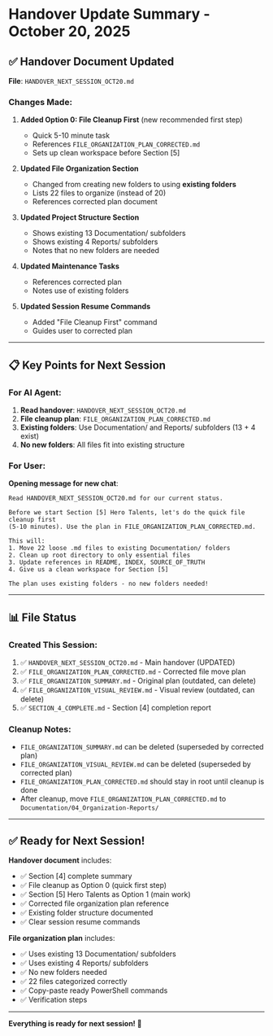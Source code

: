 # Handover Update Summary - October 20, 2025

## ✅ Handover Document Updated

**File**: `HANDOVER_NEXT_SESSION_OCT20.md`

### Changes Made:

1. **Added Option 0: File Cleanup First** (new recommended first step)
   - Quick 5-10 minute task
   - References `FILE_ORGANIZATION_PLAN_CORRECTED.md`
   - Sets up clean workspace before Section [5]

2. **Updated File Organization Section**
   - Changed from creating new folders to using **existing folders**
   - Lists 22 files to organize (instead of 20)
   - References corrected plan document

3. **Updated Project Structure Section**
   - Shows existing 13 Documentation/ subfolders
   - Shows existing 4 Reports/ subfolders
   - Notes that no new folders are needed

4. **Updated Maintenance Tasks**
   - References corrected plan
   - Notes use of existing folders

5. **Updated Session Resume Commands**
   - Added "File Cleanup First" command
   - Guides user to corrected plan

---

## 📋 Key Points for Next Session

### For AI Agent:
1. **Read handover**: `HANDOVER_NEXT_SESSION_OCT20.md`
2. **File cleanup plan**: `FILE_ORGANIZATION_PLAN_CORRECTED.md`
3. **Existing folders**: Use Documentation/ and Reports/ subfolders (13 + 4 exist)
4. **No new folders**: All files fit into existing structure

### For User:
**Opening message for new chat**:
```
Read HANDOVER_NEXT_SESSION_OCT20.md for our current status.

Before we start Section [5] Hero Talents, let's do the quick file cleanup first 
(5-10 minutes). Use the plan in FILE_ORGANIZATION_PLAN_CORRECTED.md.

This will:
1. Move 22 loose .md files to existing Documentation/ folders
2. Clean up root directory to only essential files
3. Update references in README, INDEX, SOURCE_OF_TRUTH
4. Give us a clean workspace for Section [5]

The plan uses existing folders - no new folders needed!
```

---

## 📊 File Status

### Created This Session:
1. ✅ `HANDOVER_NEXT_SESSION_OCT20.md` - Main handover (UPDATED)
2. ✅ `FILE_ORGANIZATION_PLAN_CORRECTED.md` - Corrected file move plan
3. ✅ `FILE_ORGANIZATION_SUMMARY.md` - Original plan (outdated, can delete)
4. ✅ `FILE_ORGANIZATION_VISUAL_REVIEW.md` - Visual review (outdated, can delete)
5. ✅ `SECTION_4_COMPLETE.md` - Section [4] completion report

### Cleanup Notes:
- `FILE_ORGANIZATION_SUMMARY.md` can be deleted (superseded by corrected plan)
- `FILE_ORGANIZATION_VISUAL_REVIEW.md` can be deleted (superseded by corrected plan)
- `FILE_ORGANIZATION_PLAN_CORRECTED.md` should stay in root until cleanup is done
- After cleanup, move `FILE_ORGANIZATION_PLAN_CORRECTED.md` to `Documentation/04_Organization-Reports/`

---

## ✅ Ready for Next Session!

**Handover document** includes:
- ✅ Section [4] complete summary
- ✅ File cleanup as Option 0 (quick first step)
- ✅ Section [5] Hero Talents as Option 1 (main work)
- ✅ Corrected file organization plan reference
- ✅ Existing folder structure documented
- ✅ Clear session resume commands

**File organization plan** includes:
- ✅ Uses existing 13 Documentation/ subfolders
- ✅ Uses existing 4 Reports/ subfolders
- ✅ No new folders needed
- ✅ 22 files categorized correctly
- ✅ Copy-paste ready PowerShell commands
- ✅ Verification steps

---

**Everything is ready for next session! 🎉**
